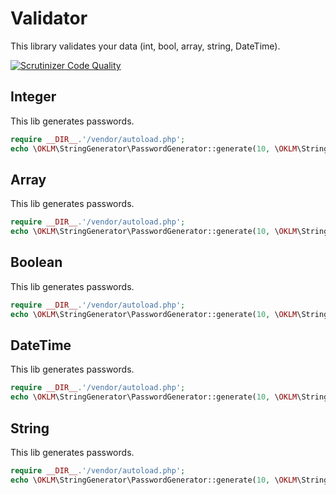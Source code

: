 # Validator

This library validates your data (int, bool, array, string, DateTime).
    
[![Scrutinizer Code Quality](https://scrutinizer-ci.com/g/Lysanthius/A3_PSR/badges/quality-score.png?b=master)](https://scrutinizer-ci.com/g/Lysanthius/A3_PSR/?branch=master)

## Integer

This lib generates passwords.

```php
require __DIR__.'/vendor/autoload.php';
echo \OKLM\StringGenerator\PasswordGenerator::generate(10, \OKLM\StringGenerator\PasswordGenerator::PASSWORD_EASY).'<br>';
```

## Array

This lib generates passwords.

```php
require __DIR__.'/vendor/autoload.php';
echo \OKLM\StringGenerator\PasswordGenerator::generate(10, \OKLM\StringGenerator\PasswordGenerator::PASSWORD_EASY).'<br>';
```


## Boolean

This lib generates passwords.

```php
require __DIR__.'/vendor/autoload.php';
echo \OKLM\StringGenerator\PasswordGenerator::generate(10, \OKLM\StringGenerator\PasswordGenerator::PASSWORD_EASY).'<br>';
```


## DateTime

This lib generates passwords.

```php
require __DIR__.'/vendor/autoload.php';
echo \OKLM\StringGenerator\PasswordGenerator::generate(10, \OKLM\StringGenerator\PasswordGenerator::PASSWORD_EASY).'<br>';
```


## String

This lib generates passwords.

```php
require __DIR__.'/vendor/autoload.php';
echo \OKLM\StringGenerator\PasswordGenerator::generate(10, \OKLM\StringGenerator\PasswordGenerator::PASSWORD_EASY).'<br>';
```